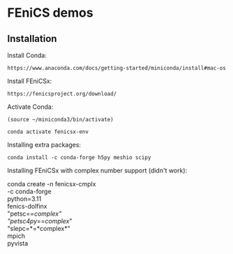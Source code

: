 # FEniCS demos

## Installation

Install Conda:

    https://www.anaconda.com/docs/getting-started/miniconda/install#mac-os

Install FEniCSx:

    https://fenicsproject.org/download/

Activate Conda:

    (source ~/miniconda3/bin/activate)

    conda activate fenicsx-env

Installing extra packages:

    conda install -c conda-forge h5py meshio scipy

Installing FEniCSx with complex number support (didn't work):

conda create -n fenicsx-cmplx \
 -c conda-forge \
 python=3.11 \
 fenics-dolfinx \
 "petsc=*=*complex*" \
 "petsc4py=*=_complex_" \
 "slepc=*=*complex\*" \
 mpich \
 pyvista
